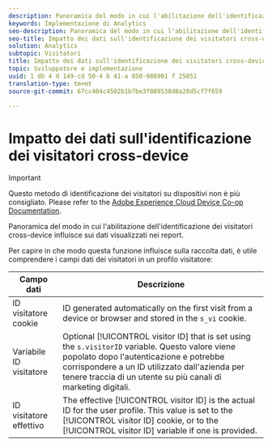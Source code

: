 ```yaml
---
description: Panoramica del modo in cui l'abilitazione dell'identificazione dei visitatori cross-device influisce sui dati visualizzati nei report.
keywords: Implementazione di Analytics
seo-description: Panoramica del modo in cui l'abilitazione dell'identificazione dei visitatori cross-device influisce sui dati visualizzati nei report.
seo-title: Impatto dei dati sull'identificazione dei visitatori cross-device
solution: Analytics
subtopic: Visitatori
title: Impatto dei dati sull'identificazione dei visitatori cross-device
topic: Sviluppatore e implementazione
uuid: 1 db 4 d 149-cd 50-4 b 41-a 850-988901 f 25051
translation-type: tm+mt
source-git-commit: 67cc404c4502b1b7be3f089538d8a28d5cf7f659

---
```



# Impatto dei dati sull&#39;identificazione dei visitatori cross-device

>[!IMPORTANT]
>
>Questo metodo di identificazione dei visitatori su dispositivi non è più consigliato. Please refer to the [Adobe Experience Cloud Device Co-op Documentation](https://marketing.adobe.com/resources/help/en_US/mcdc/).

Panoramica del modo in cui l&#39;abilitazione dell&#39;identificazione dei visitatori cross-device influisce sui dati visualizzati nei report.

Per capire in che modo questa funzione influisce sulla raccolta dati, è utile comprendere i campi dati dei visitatori in un profilo visitatore:

| Campo dati | Descrizione |
|---|---|
| ID visitatore cookie | ID generated automatically on the first visit from a device or browser and stored in the `s_vi` cookie. |
| Variabile ID visitatore | Optional [!UICONTROL visitor ID] that is set using the `s.visitorID` variable. Questo valore viene popolato dopo l&#39;autenticazione e potrebbe corrispondere a un ID utilizzato dall&#39;azienda per tenere traccia di un utente su più canali di marketing digitali. |
| ID visitatore effettivo | The effective [!UICONTROL visitor ID] is the actual ID for the user profile. This value is set to the [!UICONTROL visitor ID] cookie, or to the [!UICONTROL visitor ID] variable if one is provided. |

